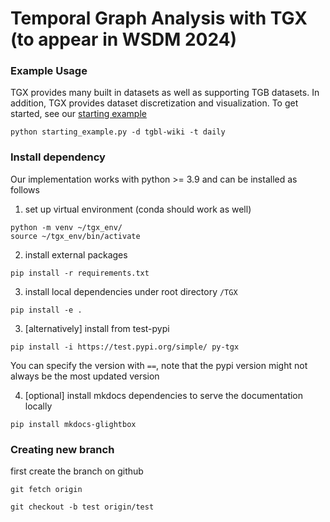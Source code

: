 # Temporal Graph Analysis with TGX (to appear in WSDM 2024)


### Example Usage ###
TGX provides many built in datasets as well as supporting TGB datasets. In addition, TGX provides dataset discretization and visualization.
To get started, see our [starting example](https://github.com/ComplexData-MILA/TGX/blob/master/starting_example.py)
```
python starting_example.py -d tgbl-wiki -t daily
```


### Install dependency
Our implementation works with python >= 3.9 and can be installed as follows

1. set up virtual environment (conda should work as well)
```
python -m venv ~/tgx_env/
source ~/tgx_env/bin/activate
```

2. install external packages
```
pip install -r requirements.txt
```

3. install local dependencies under root directory `/TGX`
<!-- ```
pip install -e py-tgx
``` -->
```
pip install -e .
```



3. [alternatively] install from test-pypi

```
pip install -i https://test.pypi.org/simple/ py-tgx
```
You can specify the version with `==`, note that the pypi version might not always be the most updated version


4. [optional] install mkdocs dependencies to serve the documentation locally
```
pip install mkdocs-glightbox
```

### Creating new branch ###

first create the branch on github
```
git fetch origin

git checkout -b test origin/test
```
